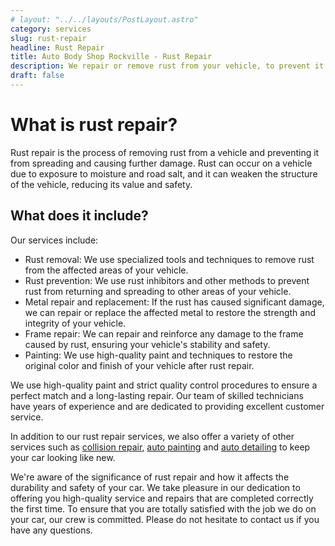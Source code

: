 ```yaml
---
# layout: "../../layouts/PostLayout.astro"
category: services
slug: rust-repair
headline: Rust Repair
title: Auto Body Shop Rockville - Rust Repair
description: We repair or remove rust from your vehicle, to prevent it from spreading and causing more damage
draft: false
---
```


# What is rust repair?

Rust repair is the process of removing rust from a vehicle and preventing it from spreading and causing further damage. Rust can occur on a vehicle due to exposure to moisture and road salt, and it can weaken the structure of the vehicle, reducing its value and safety.

## What does it include?

Our services include:

- Rust removal: We use specialized tools and techniques to remove rust from the affected areas of your vehicle.
- Rust prevention: We use rust inhibitors and other methods to prevent rust from returning and spreading to other areas of your vehicle.
- Metal repair and replacement: If the rust has caused significant damage, we can repair or replace the affected metal to restore the strength and integrity of your vehicle.
- Frame repair: We can repair and reinforce any damage to the frame caused by rust, ensuring your vehicle's stability and safety.
- Painting: We use high-quality paint and techniques to restore the original color and finish of your vehicle after rust repair.

We use high-quality paint and strict quality control procedures to ensure a perfect match and a long-lasting repair. Our team of skilled technicians have years of experience and are dedicated to providing excellent customer service.

In addition to our rust repair services, we also offer a variety of other services such as [collision repair](./collision-repair), [auto painting](./paint-repair) and [auto detailing](./auto-detailing) to keep your car looking like new.

We're aware of the significance of rust repair and how it affects the durability and safety of your car. We take pleasure in our dedication to offering you high-quality service and repairs that are completed correctly the first time. To ensure that you are totally satisfied with the job we do on your car, our crew is committed. Please do not hesitate to contact us if you have any questions.
